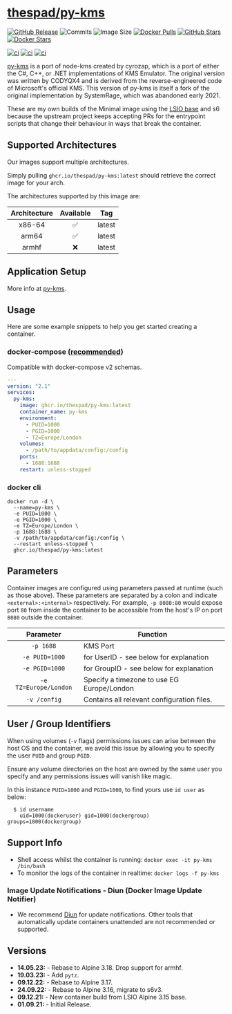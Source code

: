 # [thespad/py-kms](https://github.com/thespad/docker-py-kms)

[![GitHub Release](https://img.shields.io/github/release/thespad/docker-py-kms.svg?color=26689A&labelColor=555555&logoColor=ffffff&style=for-the-badge&logo=github)](https://github.com/thespad/docker-py-kms/releases)
![Commits](https://img.shields.io/github/commits-since/thespad/docker-py-kms/latest?color=26689A&include_prereleases&logo=github&style=for-the-badge)
![Image Size](https://img.shields.io/docker/image-size/thespad/py-kms/latest?color=26689A&labelColor=555555&logoColor=ffffff&style=for-the-badge&label=Size)
[![Docker Pulls](https://img.shields.io/docker/pulls/thespad/py-kms.svg?color=26689A&labelColor=555555&logoColor=ffffff&style=for-the-badge&label=pulls&logo=docker)](https://hub.docker.com/r/thespad/py-kms)
[![GitHub Stars](https://img.shields.io/github/stars/thespad/docker-py-kms.svg?color=26689A&labelColor=555555&logoColor=ffffff&style=for-the-badge&logo=github)](https://github.com/thespad/docker-py-kms)
[![Docker Stars](https://img.shields.io/docker/stars/thespad/py-kms.svg?color=26689A&labelColor=555555&logoColor=ffffff&style=for-the-badge&label=stars&logo=docker)](https://hub.docker.com/r/thespad/py-kms)

[![ci](https://img.shields.io/github/actions/workflow/status/thespad/docker-py-kms/call-check-and-release.yml?branch=main&labelColor=555555&logoColor=ffffff&style=for-the-badge&logo=github&label=Check%20For%20Upstream%20Updates)](https://github.com/thespad/docker-py-kms/actions/workflows/call-check-and-release.yml)
[![ci](https://img.shields.io/github/actions/workflow/status/thespad/docker-py-kms/call-baseimage-update.yml?branch=main&labelColor=555555&logoColor=ffffff&style=for-the-badge&logo=github&label=Check%20For%20Baseimage%20Updates)](https://github.com/thespad/docker-py-kms/actions/workflows/call-baseimage-update.yml)
[![ci](https://img.shields.io/github/actions/workflow/status/thespad/docker-py-kms/call-build-image.yml?labelColor=555555&logoColor=ffffff&style=for-the-badge&logo=github&label=Build%20Image)](https://github.com/thespad/docker-py-kms/actions/workflows/call-build-image.yml)

[py-kms](https://github.com/Py-KMS-Organization/py-kms) is a port of node-kms created by cyrozap, which is a port of either the C#, C++, or .NET implementations of KMS Emulator. The original version was written by CODYQX4 and is derived from the reverse-engineered code of Microsoft's official KMS. This version of py-kms is itself a fork of the original implementation by SystemRage, which was abandoned early 2021.

These are my own builds of the Minimal image using the [LSIO base](https://github.com/linuxserver/docker-baseimage-alpine) and s6 because the upstream project keeps accepting PRs for the entrypoint scripts that change their behaviour in ways that break the container.

## Supported Architectures

Our images support multiple architectures.

Simply pulling `ghcr.io/thespad/py-kms:latest` should retrieve the correct image for your arch.

The architectures supported by this image are:

| Architecture | Available | Tag |
| :----: | :----: | ---- |
| x86-64 | ✅ | latest |
| arm64 | ✅ | latest |
| armhf | ❌ | latest |

## Application Setup

More info at [py-kms](https://github.com/Py-KMS-Organization/py-kms).

## Usage

Here are some example snippets to help you get started creating a container.

### docker-compose ([recommended](https://docs.linuxserver.io/general/docker-compose))

Compatible with docker-compose v2 schemas.

```yaml
---
version: "2.1"
services:
  py-kms:
    image: ghcr.io/thespad/py-kms:latest
    container_name: py-kms
    environment:
      - PUID=1000
      - PGID=1000
      - TZ=Europe/London
    volumes:
      - /path/to/appdata/config:/config
    ports:
      - 1688:1688
    restart: unless-stopped
```

### docker cli

```shell
docker run -d \
  --name=py-kms \
  -e PUID=1000 \
  -e PGID=1000 \
  -e TZ=Europe/London \
  -p 1688:1688 \
  -v /path/to/appdata/config:/config \
  --restart unless-stopped \
  ghcr.io/thespad/py-kms:latest
```

## Parameters

Container images are configured using parameters passed at runtime (such as those above). These parameters are separated by a colon and indicate `<external>:<internal>` respectively. For example, `-p 8080:80` would expose port `80` from inside the container to be accessible from the host's IP on port `8080` outside the container.

| Parameter | Function |
| :----: | --- |
| `-p 1688` | KMS Port |
| `-e PUID=1000` | for UserID - see below for explanation |
| `-e PGID=1000` | for GroupID - see below for explanation |
| `-e TZ=Europe/London` | Specify a timezone to use EG Europe/London |
| `-v /config` | Contains all relevant configuration files. |

## User / Group Identifiers

When using volumes (`-v` flags) permissions issues can arise between the host OS and the container, we avoid this issue by allowing you to specify the user `PUID` and group `PGID`.

Ensure any volume directories on the host are owned by the same user you specify and any permissions issues will vanish like magic.

In this instance `PUID=1000` and `PGID=1000`, to find yours use `id user` as below:

```shell
  $ id username
    uid=1000(dockeruser) gid=1000(dockergroup) groups=1000(dockergroup)
```

## Support Info

* Shell access whilst the container is running: `docker exec -it py-kms /bin/bash`
* To monitor the logs of the container in realtime: `docker logs -f py-kms`

### Image Update Notifications - Diun (Docker Image Update Notifier)

* We recommend [Diun](https://crazymax.dev/diun/) for update notifications. Other tools that automatically update containers unattended are not recommended or supported.

## Versions

* **14.05.23:** - Rebase to Alpine 3.18. Drop support for armhf.
* **19.03.23:** - Add `pytz`.
* **09.12.22:** - Rebase to Alpine 3.17.
* **24.09.22:** - Rebase to Alpine 3.16, migrate to s6v3.
* **09.12.21:** - New container build from LSIO Alpine 3.15 base.
* **01.09.21:** - Initial Release.
